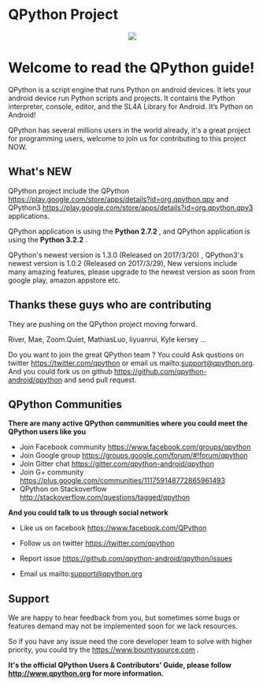 # QPython Project
<p align="center"><a href="http://www.qpython.org" target="_blank"><img src="http://www.qpython.org/images/bestpython.png"></a></p>

Welcome to read the QPython guide!
=============================================

QPython is a script engine that runs Python on android devices. It lets your android device run Python scripts and projects. It contains the Python interpreter, console, editor, and the SL4A Library for Android. It’s Python on Android!


QPython has several millions users in the world already, it's a great project for programming users, welcome to join us for contributing to this project NOW.


What's NEW
------------------------
QPython project include the QPython https://play.google.com/store/apps/details?id=org.qpython.qpy and QPython3 https://play.google.com/store/apps/details?id=org.qpython.qpy3 applications.

QPython application is using the **Python 2.7.2** , and QPython application is using the  **Python 3.2.2** .


QPython's newest version is 1.3.0 (Released on 2017/3/20) , QPython3's newest version is 1.0.2 (Released on 2017/3/29), New versions include many amazing features, please upgrade to the newest version as soon from google play, amazon appstore etc.


Thanks these guys who are contributing
----------------------------------------
They are pushing on the QPython project moving forward.

River, Mae, Zoom.Quiet, MathiasLuo, liyuanrui, Kyle kersey ...


Do you want to join the great QPython team ? You could Ask qustions on twitter https://twitter.com/qpython or email us mailto:support@qpython.org.
And you could fork us on github https://github.com/qpython-android/qpython and send pull request.


QPython Communities
----------------------
**There are many active QPython communities where you could meet the QPython users like you**

* Join Facebook community https://www.facebook.com/groups/qpython
* Join Google group https://groups.google.com/forum/#!forum/qpython
* Join Gitter chat https://gitter.com/qpython-android/qpython
* Join G+ community https://plus.google.com/communities/111759148772865961493
* QPython on Stackoverflow http://stackoverflow.com/questions/tagged/qpython

**And you could talk to us through social network**

* Like us on facebook https://www.facebook.com/QPython
* Follow us on twitter https://twitter.com/qpython

* Report issue https://github.com/qpython-android/qpython/issues
* Email us mailto:support@qpython.org


Support
-------------
We are happy to hear feedback from you,  but sometimes some bugs or features demand may not be implemented soon for we lack resources.

So if you have any issue need the core developer team to solve with higher priority, you could try the https://www.bountysource.com .

**It's the official QPython Users & Contributors' Guide, please follow http://www.qpython.org for more information.**
